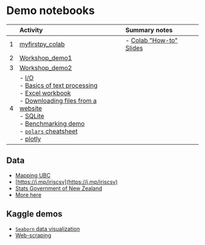 
# Demo notebooks

|  | Activity | Summary notes |
| :-- | :-- | :-- |
| 1 | [myfirstpy_colab](https://colab.research.google.com/drive/1zCnCLvfYvJk9-UoHYwG2wrz2cneBwaD0) | - [Colab "How-to" Slides](https://docs.google.com/presentation/d/1mTPV4Wqup52IBjfxC3nbBIzovJB-01w1g-l-kQH_Zrc/) |
| 2 | [Workshop_demo1](https://colab.research.google.com/drive/1imlBKcMkvBnz61H6lFv8cnwvv066zd76) | |
| 3 | [Workshop_demo2](https://colab.research.google.com/drive/1BZjUHZugpOIoT3WNCYiRKReROyIHCnu) |
| 4 | - [I/O](https://colab.research.google.com/drive/1THB6N2GOHPA7bxIMeKx50zTp1enKZkkl) <br> - [Basics of text processing](https://colab.research.google.com/drive/1wVz-94bDw_teotHaeKXqguPIN75fD7Mo) <br> - [Excel workbook](https://colab.research.google.com/drive/15ErdtG6BFvIvIaydXFr2fLyLJwqoLfQJ?usp=sharing)  <br> - [Downloading files from a website](https://colab.research.google.com/drive/1H5uD5gsuIR_z7qXkY5GUkrFyyT_sOEYG) <br> - [SQLite](https://colab.research.google.com/drive/1WciD3M0D_34yyoSO0DKMa7EpFHcaCUwh) <br> - [Benchmarking demo](https://colab.research.google.com/drive/1N8Z7a1ULXpHV7qqZZ-lLmQ1cHjnkJ7XW) <br> - [```polars``` cheatsheet](https://colab.research.google.com/drive/1ChG5jSXlSH2DUDUwCrRcIbArzzfipF-9) <br> - [plotly](https://colab.research.google.com/drive/1_wnigtXDxg4BSerhWOLC6xi8v76F8UUY)|


## Data
- [Mapping UBC](https://www.tomasbeuzen.com/python-for-geospatial-analysis/chapters/chapter2_spatial-viz-and-modelling.html)
- [https://j.mp/iriscsv](https://j.mp/iriscsv)
- [Stats Government of New Zealand](https://www.stats.govt.nz/)
- [More here](..)

## Kaggle demos
- [```Seaborn``` data visualization](https://www.kaggle.com/learn/data-visualization)
- [Web-scraping](https://www.kaggle.com/code/jonbown/web-scraping-box-office-data-with-python) 
